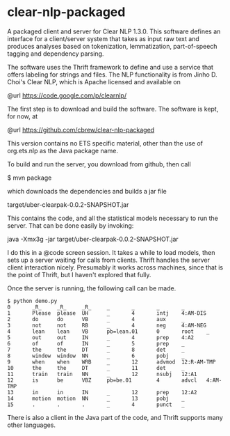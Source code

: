 clear-nlp-packaged
==================

A packaged client and server for Clear NLP 1.3.0. This software defines an interface for a client/server system that takes as input raw text and produces analyses based on tokenization, lemmatization, part-of-speech tagging and dependency parsing. 

The software uses the Thrift framework to define and use a service that offers labeling for strings and files. The NLP functionality is from Jinho D. Choi's Clear NLP, which is Apache licensed and available on 

@url https://code.google.com/p/clearnlp/

The first step is to download and build the software. The software is kept, for now, at 

@url https://github.com/cbrew/clear-nlp-packaged

This version contains no ETS specific material, other than the use of org.ets.nlp as the Java package name.

To build and run the server, you download from github, then call

$ mvn package

which downloads the dependencies and builds a jar file 

target/uber-clearpak-0.0.2-SNAPSHOT.jar

This contains the code, and all the statistical models necessary to run the
server. That can be done easily by invoking:

java -Xmx3g -jar target/uber-clearpak-0.0.2-SNAPSHOT.jar

I do this in a @code screen session. It takes a while to load models, then sets
up a server waiting for calls from clients. Thrift handles the server client interaction nicely. 
Presumably it works across machines, since that is the point of Thrift, but I haven't explored that fully.


Once the server is running, the following call can be made.

```code
$ python demo.py
0       _R_     _R_     _R_     _       _       _       _
1       Please  please  UH      _       4       intj    4:AM-DIS
2       do      do      VB      _       4       aux     _
3       not     not     RB      _       4       neg     4:AM-NEG
4       lean    lean    VB      pb=lean.01      0       root    _
5       out     out     IN      _       4       prep    4:A2
6       of      of      IN      _       5       prep    _
7       the     the     DT      _       8       det     _
8       window  window  NN      _       6       pobj    _
9       when    when    WRB     _       12      advmod  12:R-AM-TMP
10      the     the     DT      _       11      det     _
11      train   train   NN      _       12      nsubj   12:A1
12      is      be      VBZ     pb=be.01        4       advcl   4:AM-TMP
13      in      in      IN      _       12      prep    12:A2
14      motion  motion  NN      _       13      pobj    _
15      .       .       .       _       4       punct   _
```

There is also a client in the Java part of the code, and Thrift supports many other languages.
